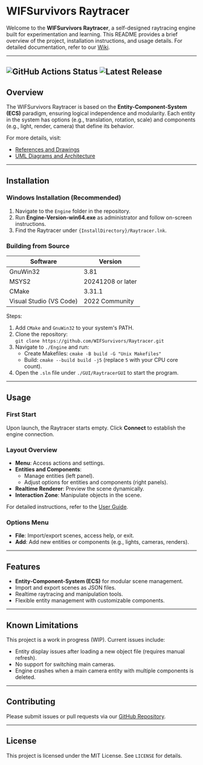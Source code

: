 # WIFSurvivors Raytracer

Welcome to the **WIFSurvivors Raytracer**, a self-designed raytracing engine built for experimentation and learning. This README provides a brief overview of the project, installation instructions, and usage details. For detailed documentation, refer to our [Wiki](https://github.com/WIFSurvivors/Raytracer/wiki).

---
![GitHub Actions Status](https://img.shields.io/github/actions/workflow/status/WIFSurvivors/Raytracer/CI_WF.yml?branch=main)
![Latest Release](https://img.shields.io/github/v/release/WIFSurvivors/Raytracer?display_name=tag)
---


## Overview

The WIFSurvivors Raytracer is based on the **Entity-Component-System (ECS)** paradigm, ensuring logical independence and modularity. Each entity in the system has options (e.g., translation, rotation, scale) and components (e.g., light, render, camera) that define its behavior.

For more details, visit:
- [References and Drawings](https://github.com/WIFSurvivors/Raytracer/wiki/Documents-and-References)
- [UML Diagrams and Architecture](https://github.com/WIFSurvivors/Raytracer/wiki/UML-Diagrams)

---

## Installation

### Windows Installation (Recommended)
1. Navigate to the `Engine` folder in the repository.
2. Run **Engine-Version-win64.exe** as administrator and follow on-screen instructions.
3. Find the Raytracer under `{InstallDirectory}/Raytracer.lnk`.

### Building from Source
| Software                | Version         |
|-------------------------|-----------------|
| GnuWin32               | 3.81            |
| MSYS2                  | 20241208 or later |
| CMake                  | 3.31.1          |
| Visual Studio (VS Code)| 2022 Community  |

Steps:
1. Add `CMake` and `GnuWin32` to your system's PATH.
2. Clone the repository:  
   `git clone https://github.com/WIFSurvivors/Raytracer.git`
3. Navigate to `./Engine` and run:  
   - Create Makefiles: `cmake -B build -G "Unix Makefiles"`
   - Build: `cmake --build build -j5` (replace `5` with your CPU core count).
4. Open the `.sln` file under `./GUI/RaytracerGUI` to start the program.

---

## Usage

### First Start
Upon launch, the Raytracer starts empty. Click **Connect** to establish the engine connection. 

### Layout Overview
- **Menu**: Access actions and settings.
- **Entities and Components**:  
  - Manage entities (left panel).  
  - Adjust options for entities and components (right panels).  
- **Realtime Renderer**: Preview the scene dynamically.  
- **Interaction Zone**: Manipulate objects in the scene.

For detailed instructions, refer to the [User Guide](https://github.com/WIFSurvivors/Raytracer/wiki/User-Guide).

### Options Menu
- **File**: Import/export scenes, access help, or exit.
- **Add**: Add new entities or components (e.g., lights, cameras, renders).

---

## Features
- **Entity-Component-System (ECS)** for modular scene management.
- Import and export scenes as JSON files.
- Realtime raytracing and manipulation tools.
- Flexible entity management with customizable components.

---

## Known Limitations
This project is a work in progress (WIP). Current issues include:
- Entity display issues after loading a new object file (requires manual refresh).
- No support for switching main cameras.
- Engine crashes when a main camera entity with multiple components is deleted.

---

## Contributing
Please submit issues or pull requests via our [GitHub Repository](https://github.com/WIFSurvivors/Raytracer).

---

## License
This project is licensed under the MIT License. See `LICENSE` for details.
